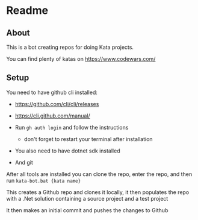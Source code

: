 # Readme

## About

This is a bot creating repos for doing Kata projects.

You can find plenty of katas on https://www.codewars.com/

## Setup

You need to have github cli installed:
* https://github.com/cli/cli/releases
* https://cli.github.com/manual/
* Run `gh auth login` and follow the instructions
  * don't forget to restart your terminal after installation
 
* You also need to have dotnet sdk installed
* And git

After all tools are installed you can clone the repo, enter the repo, and then run `kata-bot.bat {kata name}`

This creates a Github repo and clones it locally, it then populates the repo with a .Net solution containing a source project and a test project

It then makes an initial commit and pushes the changes to Github
